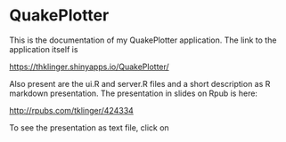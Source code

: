 # QuakePlotter

This is the documentation of my QuakePlotter application. The link to the application itself is 

https://thklinger.shinyapps.io/QuakePlotter/

Also present are the ui.R and server.R files and a short description as R markdown presentation. The presentation in slides on Rpub is here:

http://rpubs.com/tklinger/424334

To see the presentation as text file, click on 
